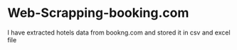 # Web-Scrapping-booking.com
I have extracted hotels data from bookng.com and stored it in csv and excel file
